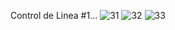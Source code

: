 Control de Linea #1...
![31](https://user-images.githubusercontent.com/21239660/71775684-41697a00-2f42-11ea-80b7-2eb823db75fb.PNG)
![32](https://user-images.githubusercontent.com/21239660/71775685-41697a00-2f42-11ea-80a2-15814d307b25.PNG)
![33](https://user-images.githubusercontent.com/21239660/71775686-41697a00-2f42-11ea-80aa-167b8a7116f0.png)
